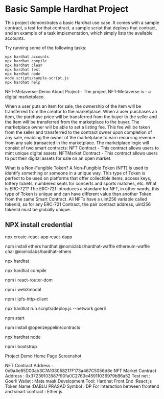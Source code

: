 # Basic Sample Hardhat Project

This project demonstrates a basic Hardhat use case. It comes with a sample contract, a test for that contract, a sample script that deploys that contract, and an example of a task implementation, which simply lists the available accounts.

Try running some of the following tasks:

```shell
npx hardhat accounts
npx hardhat compile
npx hardhat clean
npx hardhat test
npx hardhat node
node scripts/sample-script.js
npx hardhat help
```

NFT-Metaverse-Demo
About Project:-
The project NFT-Metaverse is - a digital marketplace.

When a user puts an item for sale, the ownership of the item will be transferred from the creator to the marketplace.
When a user purchases an item, the purchase price will be transferred from the buyer to the seller and the item will be transferred from the marketplace to the buyer.
The marketplace owner will be able to set a listing fee. This fee will be taken from the seller and transferred to the contract owner upon completion of any sale, enabling the owner of the marketplace to earn recurring revenue from any sale transacted in the marketplace.
The marketplace logic will consist of two smart contracts:
NFT Contract - This contract allows users to mint unique digital assets.
NFTMarket Contract - This contract allows users to put their digital assets for sale on an open market.






What is a Non-Fungible Token?
A Non-Fungible Token (NFT) is used to identify something or someone in a unique way. This type of Token is perfect to be used on platforms that offer collectible items, access keys, lottery tickets, numbered seats for concerts and sports matches, etc.
What is ERC-721?
The ERC-721 introduces a standard for NFT, in other words, this type of Token is unique and can have different value than another Token from the same Smart Contract.
All NFTs have a uint256 variable called tokenId, so for any ERC-721 Contract, the pair contract address, uint256 tokenId must be globally unique.

NPX install credential
--------------------------------

npx create-react-app react-dapp

npm install ethers hardhat @nomiclabs/hardhat-waffle ethereum-waffle chai @nomiclabs/hardhat-ethers

npx hardhat

npx hardhat compile

npm i react-router-dom

npm i web3modal

npm i ipfs-http-client

npx hardhat run scripts/deploy.js --network goerli

npm start

npm install @openzeppelin/contracts

npx hardhat node

npm i bootstrap

Project Demo
Home Page  Screenshot

NFT Contract Address                 : 0x9a4e65D00ab3C7A103058217F173a467C5056d8e
NFT Market Contract Address   : 0x37239103587f90fa0C2763e45911036979bB6a52
Test net                     : Goerli
Wallet                      : Mata mask
Development Tool: Hardhat
Front End                 :React js
Token Name            :DABLU PRASAD
Symbol                    : DP
For Interaction between frontend and smart contract : Ether js


